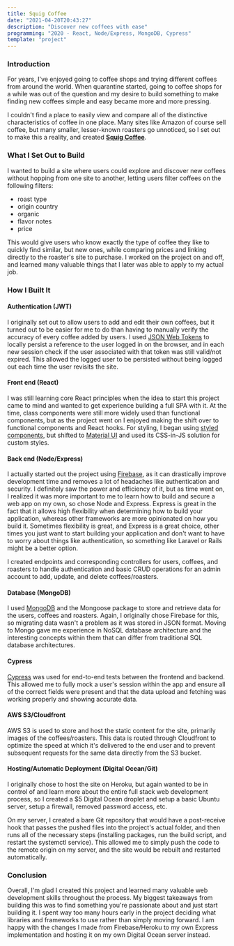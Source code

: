 ```yaml
---
title: Squig Coffee
date: "2021-04-20T20:43:27"
description: "Discover new coffees with ease"
programming: "2020 - React, Node/Express, MongoDB, Cypress" 
template: "project"
---
```


### Introduction
For years, I've enjoyed going to coffee shops and trying different coffees from around the world. When quarantine started, going to coffee shops for a while was out of the question and my desire to build something to make finding new coffees simple and easy became more and more pressing.

I couldn't find a place to easily view and compare all of the distinctive characteristics of coffee in one place. Many sites like Amazon of course sell coffee, but many smaller, lesser-known roasters go unnoticed, so I set out to make this a reality, and created [**Squig Coffee**](https://squigcoffee.com).

### What I Set Out to Build
I wanted to build a site where users could explore and discover new coffees without hopping from one site to another, letting users filter coffees on the following filters:
- roast type
- origin country
- organic
- flavor notes
- price

This would give users who know exactly the type of coffee they like to quickly find similar, but new ones, while comparing prices and linking directly to the roaster's site to purchase. I worked on the project on and off, and learned many valuable things that I later was able to apply to my actual job.

### How I Built It
#### Authentication (JWT)
I originally set out to allow users to add and edit their own coffees, but it turned out to be easier for me to do than having to manually verify the accuracy of every coffee added by users. I used [JSON Web Tokens](https://jwt.io/) to locally persist a reference to the user logged in on the browser, and in each new session check if the user associated with that token was still valid/not expired. This allowed the logged user to be persisted without being logged out each time the user revisits the site.

#### Front end (React)
I was still learning core React principles when the idea to start this project came to mind and wanted to get experience building a full SPA with it. At the time, class components were still more widely used than functional components, but as the project went on I enjoyed making the shift over to functional components and React hooks. For styling, I began using [styled components](https://styled-components.com), but shifted to [Material UI](https://material-ui.com/) and used its CSS-in-JS solution for custom styles.

#### Back end (Node/Express)
I actually started out the project using [Firebase](https://firebase.google.com/), as it can drastically improve development time and removes a lot of headaches like authentication and security. I definitely saw the power and efficiency of it, but as time went on, I realized it was more important to me to learn how to build and secure a web app on my own, so chose Node and Express. Express is great in the fact that it allows high flexibility when determining how to build your application, whereas other frameworks are more opinionated on how you build it. Sometimes flexibility is great, and Express is a great choice, other times you just want to start building your application and don't want to have to worry about things like authentication, so something like Laravel or Rails might be a better option. 

I created endpoints and corresponding controllers for users, coffees, and roasters to handle authentication and basic CRUD operations for an admin account to add, update, and delete coffees/roasters.

#### Database (MongoDB)
I used [MongoDB](https://www.mongodb.com/) and the Mongoose package to store and retrieve data for the users, coffees and roasters. Again, I originally chose Firebase for this, so migrating data wasn't a problem as it was stored in JSON format. Moving to Mongo gave me experience in NoSQL database architecture and the interesting concepts within them that can differ from traditional SQL database architectures.

#### Cypress
[Cypress](https://www.cypress.io/) was used for end-to-end tests between the frontend and backend. This allowed me to fully mock a user's session within the app and ensure all of the correct fields were present and that the data upload and fetching was working properly and showing accurate data.

#### AWS S3/Cloudfront
AWS S3 is used to store and host the static content for the site, primarily images of the coffees/roasters. This data is routed through Cloudfront to optimize the speed at which it's delivered to the end user and to prevent subsequent requests for the same data directly from the S3 bucket.

#### Hosting/Automatic Deployment (Digital Ocean/Git)
I originally chose to host the site on Heroku, but again wanted to be in control of and learn more about the entire full stack web development process, so I created a $5 Digital Ocean droplet and setup a basic Ubuntu server, setup a firewall, removed password access, etc. 

On my server, I created a bare Git repository that would have a post-receive hook that passes the pushed files into the project's actual folder, and then runs all of the necessary steps (installing packages, run the build script, and restart the systemctl service). This allowed me to simply push the code to the remote origin on my server, and the site would be rebuilt and restarted automatically.

### Conclusion
Overall, I'm glad I created this project and learned many valuable web development skills throughout the process. My biggest takeaways from building this was to find something you're passionate about and just start building it. I spent way too many hours early in the project deciding what libraries and frameworks to use rather than simply moving forward. I am happy with the changes I made from Firebase/Heroku to my own Express implementation and hosting it on my own Digital Ocean server instead.